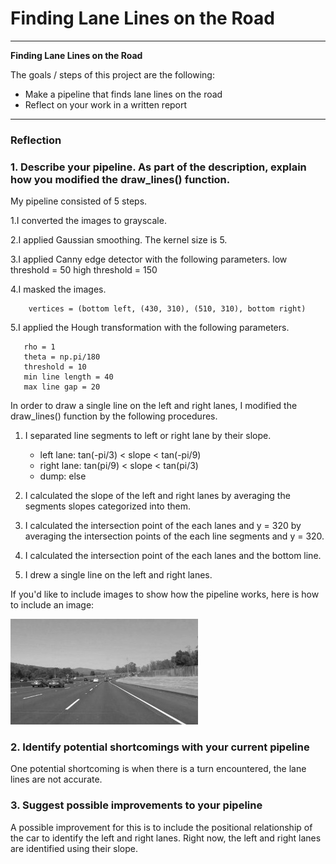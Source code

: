 # **Finding Lane Lines on the Road** 


---

**Finding Lane Lines on the Road**

The goals / steps of this project are the following:
* Make a pipeline that finds lane lines on the road
* Reflect on your work in a written report


[//]: # (Image References)

[image1]: ./examples/grayscale.jpg "Grayscale"

---

### Reflection

### 1. Describe your pipeline. As part of the description, explain how you modified the draw_lines() function.

My pipeline consisted of 5 steps. 

1.I converted the images to grayscale.

2.I applied Gaussian smoothing. The kernel size is 5.

3.I applied Canny edge detector with the following parameters.
        low threshold = 50
        high threshold = 150

4.I masked the images.

        vertices = (bottom left, (430, 310), (510, 310), bottom right)
        
5.I applied the Hough transformation with the following parameters.

       rho = 1
       theta = np.pi/180
       threshold = 10
       min line length = 40
       max line gap = 20

In order to draw a single line on the left and right lanes, I modified the draw_lines() function by the following procedures.

1) I separated line segments to left or right lane by their slope.
   - left lane: tan(-pi/3) < slope < tan(-pi/9)
   - right lane: tan(pi/9) < slope < tan(pi/3)
   - dump: else

   

2) I calculated the slope of the left and right lanes by averaging the segments slopes categorized into them.

3) I calculated the intersection point of the each lanes and y = 320 by averaging the intersection points of the each line segments and y = 320.

    

4) I calculated the intersection point of the each lanes and the bottom line.

   

5) I drew a single line on the left and right lanes.

    

If you'd like to include images to show how the pipeline works, here is how to include an image: 

![alt text][image1]


### 2. Identify potential shortcomings with your current pipeline


One potential shortcoming is when there is a turn encountered, the lane lines are not accurate.


### 3. Suggest possible improvements to your pipeline

A possible improvement for this is to include the positional relationship of the car to identify the left and right lanes. Right now, the left and right lanes are identified using their slope.

